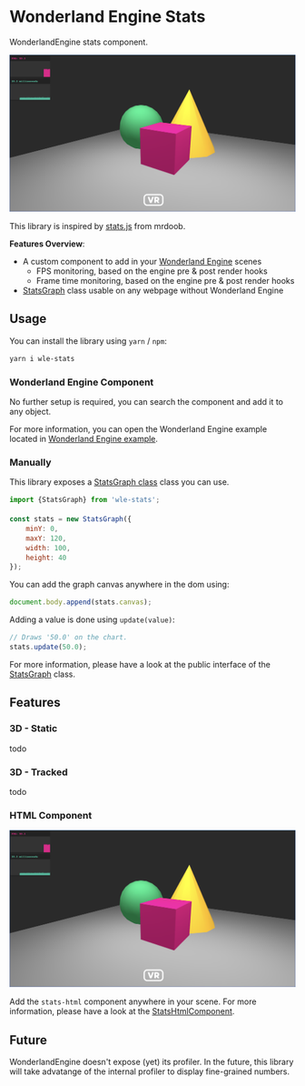 # Wonderland Engine Stats

WonderlandEngine stats component.

![Example showing FPS and frame time](https://github.com/DavidPeicho/wle-stats/blob/main/img/example.png)

This library is inspired by [stats.js](https://github.com/mrdoob/stats.js) from mrdoob.

**Features Overview**:

* A custom component to add in your [Wonderland Engine](https://wonderlandengine.com/) scenes
    * FPS monitoring, based on the engine pre & post render hooks
    * Frame time monitoring, based on the engine pre & post render hooks
* [StatsGraph](./src/stats.ts) class usable on any webpage without Wonderland Engine

## Usage

You can install the library using `yarn` / `npm`:

```sh
yarn i wle-stats
```

### Wonderland Engine Component

No further setup is required, you can search the component and add it to any object.

For more information, you can open the Wonderland Engine example located
in [Wonderland Engine example](./example).

### Manually

This library exposes a [StatsGraph class](./src/stats.ts) class you can use.

```js
import {StatsGraph} from 'wle-stats';

const stats = new StatsGraph({
    minY: 0,
    maxY: 120,
    width: 100,
    height: 40
});
```

You can add the graph canvas anywhere in the dom using:

```js
document.body.append(stats.canvas);
```

Adding a value is done using `update(value)`:

```js
// Draws '50.0' on the chart.
stats.update(50.0);
```

For more information, please have a look at the public interface of the
[StatsGraph](./src/stats.ts) class.

## Features

### 3D - Static

todo

### 3D - Tracked

todo

### HTML Component

![HTML stats example](https://github.com/DavidPeicho/wle-stats/blob/main/img/example.png)

Add the `stats-html` component anywhere in your scene. For more information, please have a look at
the [StatsHtmlComponent](./src/components/stats-html-component.ts).

## Future

WonderlandEngine doesn't expose (yet) its profiler. In the future, this library will take advatange of the internal profiler to display fine-grained numbers.
